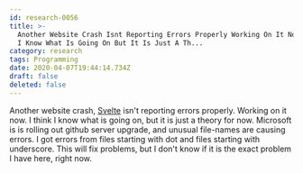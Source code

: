 ```yaml
---
id: research-0056
title: >-
  Another Website Crash Isnt Reporting Errors Properly Working On It Now I Think
  I Know What Is Going On But It Is Just A Th...
category: research
tags: Programming
date: 2020-04-07T19:44:14.734Z
draft: false
deleted: false
---
```


Another website crash, [Svelte](https://svelte.dev/) isn't reporting errors properly. Working on it now. I think I know what is going on, but it is just a theory for now. Microsoft is is rolling out github server upgrade, and unusual file-names are causing errors. I got errors from files starting with dot and files starting with underscore. This will fix problems, but I don't know if it is the exact problem I have here, right now.

